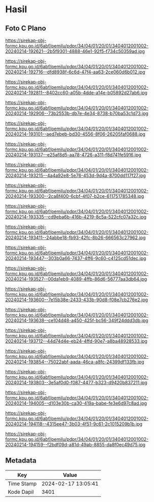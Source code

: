 # Hasil

## Foto C Plano

https://sirekap-obj-formc.kpu.go.id/6abf/pemilu/pdpr/34/04/01/20/01/3404012001002-20240214-192621--2b5f9301-4888-46e1-92f5-f734c50359ad.jpg

https://sirekap-obj-formc.kpu.go.id/6abf/pemilu/pdpr/34/04/01/20/01/3404012001002-20240214-192716--dfd8938f-6c6d-47f4-aa63-2ce060d6b012.jpg

https://sirekap-obj-formc.kpu.go.id/6abf/pemilu/pdpr/34/04/01/20/01/3404012001002-20240214-192811--8402cc60-a05b-4dde-a14e-b05892d27ab6.jpg

https://sirekap-obj-formc.kpu.go.id/6abf/pemilu/pdpr/34/04/01/20/01/3404012001002-20240214-192906--73b2553b-db7e-4e34-8738-b70ba53c1d73.jpg

https://sirekap-obj-formc.kpu.go.id/6abf/pemilu/pdpr/34/04/01/20/01/3404012001002-20240214-193101--aed7ebeb-bd30-4556-8f06-26205faf0688.jpg

https://sirekap-obj-formc.kpu.go.id/6abf/pemilu/pdpr/34/04/01/20/01/3404012001002-20240214-193137--e25af8d5-aa78-4726-a311-f8d741fe5916.jpg

https://sirekap-obj-formc.kpu.go.id/6abf/pemilu/pdpr/34/04/01/20/01/3404012001002-20240214-193215--4a4a92e8-5e76-453d-9d4a-8700dd117f27.jpg

https://sirekap-obj-formc.kpu.go.id/6abf/pemilu/pdpr/34/04/01/20/01/3404012001002-20240214-193300--2ca8f400-6cbf-4f07-b2ce-611751785348.jpg

https://sirekap-obj-formc.kpu.go.id/6abf/pemilu/pdpr/34/04/01/20/01/3404012001002-20240214-193335--cd9eba6b-416b-4219-8c5a-522cfc07a32c.jpg

https://sirekap-obj-formc.kpu.go.id/6abf/pemilu/pdpr/34/04/01/20/01/3404012001002-20240214-193411--24abbe18-fb93-42fc-8b26-666563c27962.jpg

https://sirekap-obj-formc.kpu.go.id/6abf/pemilu/pdpr/34/04/01/20/01/3404012001002-20240214-193447--303b0a66-7437-4ff6-9c60-c4125cd51dec.jpg

https://sirekap-obj-formc.kpu.go.id/6abf/pemilu/pdpr/34/04/01/20/01/3404012001002-20240214-193527--00da1eb9-4089-4ffb-86d6-56777aa3db64.jpg

https://sirekap-obj-formc.kpu.go.id/6abf/pemilu/pdpr/34/04/01/20/01/3404012001002-20240214-193600--7e15b38e-2433-433b-90d8-f08e7cb276e2.jpg

https://sirekap-obj-formc.kpu.go.id/6abf/pemilu/pdpr/34/04/01/20/01/3404012001002-20240214-193638--ce104d48-a450-425f-bc56-349f24ddd3db.jpg

https://sirekap-obj-formc.kpu.go.id/6abf/pemilu/pdpr/34/04/01/20/01/3404012001002-20240214-193712--44d74d4e-eb24-4ffd-90e7-a8ba48928533.jpg

https://sirekap-obj-formc.kpu.go.id/6abf/pemilu/pdpr/34/04/01/20/01/3404012001002-20240214-193854--75022abf-aada-46ca-a8fc-24399df133fb.jpg

https://sirekap-obj-formc.kpu.go.id/6abf/pemilu/pdpr/34/04/01/20/01/3404012001002-20240214-193803--3e5af0d0-f087-4477-b323-d9420b837211.jpg

https://sirekap-obj-formc.kpu.go.id/6abf/pemilu/pdpr/34/04/01/20/01/3404012001002-20240214-194005--d103e30b-ca30-419a-babe-fe3e6d97c8ad.jpg

https://sirekap-obj-formc.kpu.go.id/6abf/pemilu/pdpr/34/04/01/20/01/3404012001002-20240214-194118--4315ee47-3b03-4f51-9c61-2c1015209b1b.jpg

https://sirekap-obj-formc.kpu.go.id/6abf/pemilu/pdpr/34/04/01/20/01/3404012001002-20240214-194159--f2bdf09d-a81d-49ab-8855-da8f0ec49d75.jpg


## Metadata

| Key        | Value               |
| ---------- | ------------------- |
| Time Stamp | 2024-02-17 13:05:41 |
| Kode Dapil | 3401                |



